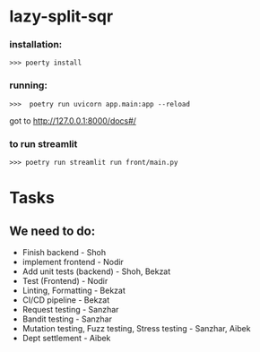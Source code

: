 # lazy-split-sqr



### installation:
```
>>> poerty install
```

### running:
```
>>>  poetry run uvicorn app.main:app --reload
```

got to http://127.0.0.1:8000/docs#/


### to run streamlit
```
>>> poetry run streamlit run front/main.py
```

# Tasks

## We need to do:
- Finish backend - Shoh
- implement frontend - Nodir
- Add unit tests (backend) - Shoh, Bekzat
- Test (Frontend) - Nodir
- Linting, Formatting - Bekzat
- CI/CD pipeline - Bekzat
- Request testing - Sanzhar
- Bandit testing - Sanzhar
- Mutation testing, Fuzz testing, Stress testing - Sanzhar, Aibek
- Dept settlement - Aibek